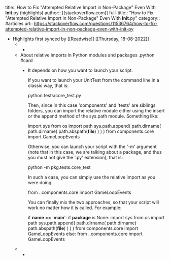 title:: How to Fix "Attempted Relative Import in Non-Package" Even With __Init__.py (highlights)
author:: [[stackoverflow.com]]
full-title:: "How to Fix "Attempted Relative Import in Non-Package" Even With __Init__.py"
category:: #articles
url:: https://stackoverflow.com/questions/11536764/how-to-fix-attempted-relative-import-in-non-package-even-with-init-py

- Highlights first synced by [[Readwise]] [[Thursday, 18-08-2022]]
	- -
	- About relative imports in Python modules and packages .python #card
		- It depends on how you want to launch your script.
		  
		  If you want to launch your UnitTest from the command line in a classic way, that is:
		  
		  python tests/core_test.py
		  
		  
		  Then, since in this case 'components' and 'tests' are siblings folders, you can import the relative module either using the insert or the append method of the sys.path module.
		  Something like:
		  
		  import sys
		  from os import path
		  sys.path.append( path.dirname( path.dirname( path.abspath(__file__) ) ) )
		  from components.core import GameLoopEvents
		  
		  
		  Otherwise, you can launch your script with the '-m' argument (note that in this case, we are talking about a package, and thus you must not give the '.py' extension), that is:
		  
		  python -m pkg.tests.core_test
		  
		  
		  In such a case, you can simply use the relative import as you were doing:
		  
		  from ..components.core import GameLoopEvents
		  
		  
		  You can finally mix the two approaches, so that your script will work no matter how it is called.
		  For example:
		  
		  if __name__ == '__main__':
		    if __package__ is None:
		        import sys
		        from os import path
		        sys.path.append( path.dirname( path.dirname( path.abspath(__file__) ) ) )
		        from components.core import GameLoopEvents
		    else:
		        from ..components.core import GameLoopEvents
	- -